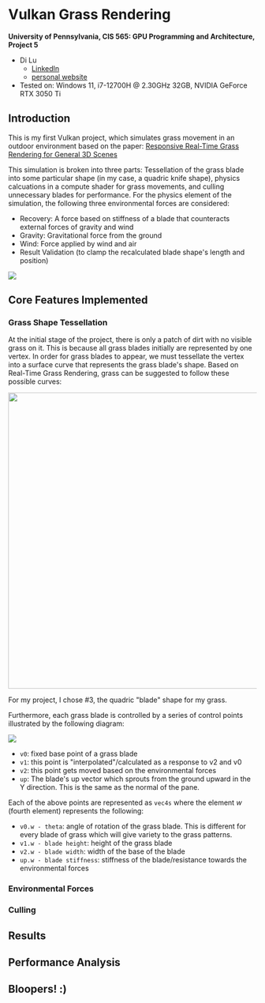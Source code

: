 Vulkan Grass Rendering
==================================

**University of Pennsylvania, CIS 565: GPU Programming and Architecture, Project 5**

* Di Lu
  * [LinkedIn](https://www.linkedin.com/in/di-lu-0503251a2/)
  * [personal website](https://www.dluisnothere.com/)
* Tested on: Windows 11, i7-12700H @ 2.30GHz 32GB, NVIDIA GeForce RTX 3050 Ti

## Introduction

This is my first Vulkan project, which simulates grass movement in an outdoor environment based on the paper: [Responsive Real-Time Grass Rendering for General 3D Scenes](https://www.cg.tuwien.ac.at/research/publications/2017/JAHRMANN-2017-RRTG/JAHRMANN-2017-RRTG-draft.pdf)

This simulation is broken into three parts: Tessellation of the grass blade into some particular shape (in my case, a quadric knife shape), physics calcuations in a compute shader for grass movements, and culling unnecessary blades for performance. For the physics element of the simulation, the following three environmental forces are considered:
- Recovery: A force based on stiffness of a blade that counteracts external forces of gravity and wind
- Gravity: Gravitational force from the ground
- Wind: Force applied by wind and air
- Result Validation (to clamp the recalculated blade shape's length and position)

![](img/diGrass2.gif)

## Core Features Implemented

### Grass Shape Tessellation

At the initial stage of the project, there is only a patch of dirt with no visible grass on it. This is because all grass blades initially are represented by one vertex. In order for grass blades to appear, we must tessellate the vertex into a surface curve that represents the grass blade's shape. Based on Real-Time Grass Rendering, grass can be suggested to follow these possible curves:

<img src="https://github.com/dluisnothere/Project5-Vulkan-Grass-Rendering/blob/main/img/bladeShape.png" width="600">

For my project, I chose #3, the quadric "blade" shape for my grass.

Furthermore, each grass blade is controlled by a series of control points illustrated by the following diagram:

![](img/blade_model.jpg)

- `v0`: fixed base point of a grass blade
- `v1`: this point is "interpolated"/calculated as a response to v2 and v0
- `v2`: this point gets moved based on the environmental forces
- `up`: The blade's up vector which sprouts from the ground upward in the Y direction. This is the same as the normal of the pane.

Each of the above points are represented as `vec4s` where the element _w_ (fourth element) represents the following:

- `v0.w - theta`: angle of rotation of the grass blade. This is different for every blade of grass which will give variety to the grass patterns.
- `v1.w - blade height`: height of the grass blade
- `v2.w - blade width`: width of the base of the blade
- `up.w - blade stiffness`: stiffness of the blade/resistance towards the environmental forces


### Environmental Forces

### Culling

## Results

## Performance Analysis

## Bloopers! :)
